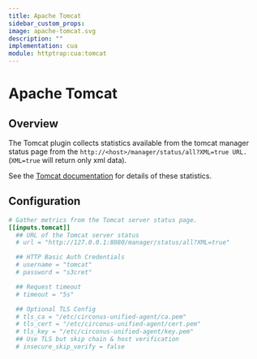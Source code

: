 ```yaml
---
title: Apache Tomcat
sidebar_custom_props:
image: apache-tomcat.svg
description: ""
implementation: cua
module: httptrap:cua:tomcat
---
```


# Apache Tomcat

## Overview

The Tomcat plugin collects statistics available from the tomcat manager status page from the `http://<host>/manager/status/all?XML=true URL.` (`XML=true` will return only xml data).

See the [Tomcat documentation](https://tomcat.apache.org/tomcat-9.0-doc/manager-howto.html#Server_Status) for details of these statistics.

## Configuration

```toml
# Gather metrics from the Tomcat server status page.
[[inputs.tomcat]]
  ## URL of the Tomcat server status
  # url = "http://127.0.0.1:8080/manager/status/all?XML=true"

  ## HTTP Basic Auth Credentials
  # username = "tomcat"
  # password = "s3cret"

  ## Request timeout
  # timeout = "5s"

  ## Optional TLS Config
  # tls_ca = "/etc/circonus-unified-agent/ca.pem"
  # tls_cert = "/etc/circonus-unified-agent/cert.pem"
  # tls_key = "/etc/circonus-unified-agent/key.pem"
  ## Use TLS but skip chain & host verification
  # insecure_skip_verify = false
```
